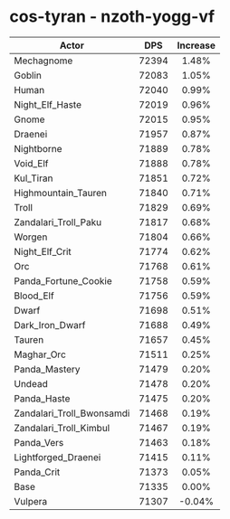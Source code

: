 # cos-tyran - nzoth-yogg-vf
| Actor | DPS | Increase |
|---|:---:|:---:|
|Mechagnome|72394|1.48%|
|Goblin|72083|1.05%|
|Human|72040|0.99%|
|Night_Elf_Haste|72019|0.96%|
|Gnome|72015|0.95%|
|Draenei|71957|0.87%|
|Nightborne|71889|0.78%|
|Void_Elf|71888|0.78%|
|Kul_Tiran|71851|0.72%|
|Highmountain_Tauren|71840|0.71%|
|Troll|71829|0.69%|
|Zandalari_Troll_Paku|71817|0.68%|
|Worgen|71804|0.66%|
|Night_Elf_Crit|71774|0.62%|
|Orc|71768|0.61%|
|Panda_Fortune_Cookie|71758|0.59%|
|Blood_Elf|71756|0.59%|
|Dwarf|71698|0.51%|
|Dark_Iron_Dwarf|71688|0.49%|
|Tauren|71657|0.45%|
|Maghar_Orc|71511|0.25%|
|Panda_Mastery|71479|0.20%|
|Undead|71478|0.20%|
|Panda_Haste|71475|0.20%|
|Zandalari_Troll_Bwonsamdi|71468|0.19%|
|Zandalari_Troll_Kimbul|71467|0.19%|
|Panda_Vers|71463|0.18%|
|Lightforged_Draenei|71415|0.11%|
|Panda_Crit|71373|0.05%|
|Base|71335|0.00%|
|Vulpera|71307|-0.04%|
